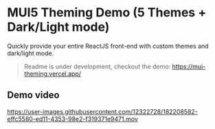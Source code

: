 # MUI5 Theming Demo (5 Themes + Dark/Light mode)

Quickly provide your entire ReactJS front-end with custom themes and dark/light mode.

> Readme is under development, checkout the demo: https://mui-theming.vercel.app/

## Demo video

https://user-images.githubusercontent.com/12322728/182208582-effc5580-ed11-4353-98e2-f319371e9471.mov

